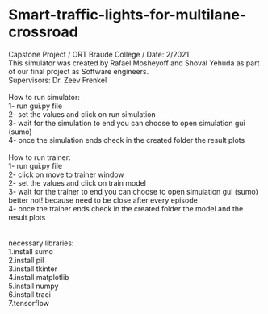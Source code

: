 # Smart-traffic-lights-for-multilane-crossroad
Capstone Project / ORT Braude College / Date: 2/2021\
This simulator was created by Rafael Mosheyoff and Shoval Yehuda as part of our final project as Software engineers.\
Supervisors: Dr. Zeev Frenkel 
\
\
How to run simulator:\
1- run gui.py file\
2- set the values and click on run simulation\
3- wait for the simulation to end you can choose to open simulation gui (sumo)\
4- once the simulation ends check in the created folder the result plots\
\
How to run trainer:\
1- run gui.py file\
2- click on move to trainer window\
2- set the values and click on train model\
3- wait for the trainer to end you can choose to open simulation gui (sumo) better not! because need to be close after every episode\
4- once the trainer ends check in the created folder the model and the result plots\
\
\
necessary libraries:\
1.install sumo\
2.install pil\
3.install tkinter\
4.install matplotlib\
5.install numpy\
6.install traci\
7.tensorflow 
